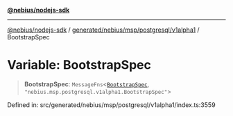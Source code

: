[**@nebius/nodejs-sdk**](../../../../../../README.md)

***

[@nebius/nodejs-sdk](../../../../../../README.md) / [generated/nebius/msp/postgresql/v1alpha1](../README.md) / BootstrapSpec

# Variable: BootstrapSpec

> **BootstrapSpec**: `MessageFns`\<[`BootstrapSpec`](../interfaces/BootstrapSpec.md), `"nebius.msp.postgresql.v1alpha1.BootstrapSpec"`\>

Defined in: src/generated/nebius/msp/postgresql/v1alpha1/index.ts:3559
